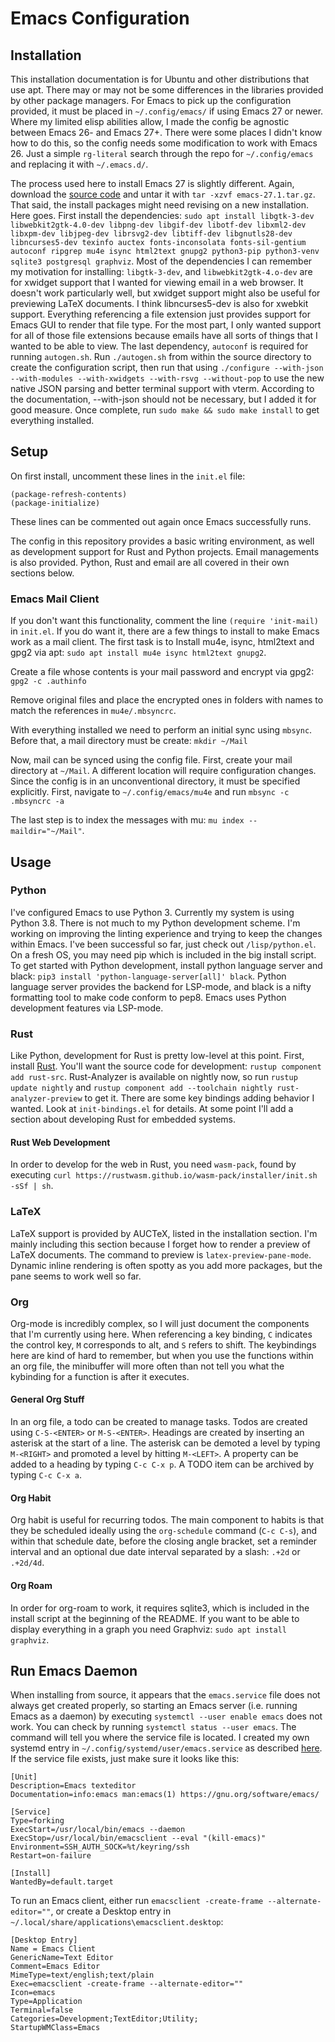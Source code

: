 # Emacs Configuration

## Installation
This installation documentation is for Ubuntu and other distributions that use apt. There may or may not be some differences in the libraries provided by other package managers. For Emacs to pick up the configuration provided, it must be placed in ```~/.config/emacs/``` if using Emacs 27 or newer. Where my limited elisp abilities allow, I made the config be agnostic between Emacs 26- and Emacs 27+. There were some places I didn't know how to do this, so the config needs some modification to work with Emacs 26. Just a simple ```rg-literal``` search through the repo for ```~/.config/emacs``` and replacing it with ```~/.emacs.d/```. 

The process used here to install Emacs 27 is slightly different. Again, download the [source code](http://git.savannah.gnu.org/cgit/emacs.git) and untar it with ```tar -xzvf emacs-27.1.tar.gz```. That said, the install packages might need revising on a new installation. Here goes. First install the dependencies: ```sudo apt install libgtk-3-dev libwebkit2gtk-4.0-dev libpng-dev libgif-dev libotf-dev libxml2-dev libxpm-dev libjpeg-dev librsvg2-dev libtiff-dev libgnutls28-dev libncurses5-dev texinfo auctex fonts-inconsolata fonts-sil-gentium autoconf ripgrep mu4e isync html2text gnupg2 python3-pip python3-venv sqlite3 postgresql graphviz```. Most of the dependencies I can remember my motivation for installing: ```libgtk-3-dev```, and ```libwebkit2gtk-4.o-dev``` are for xwidget support that I wanted for viewing email in a web browser. It doesn't work particularly well, but xwidget support might also be useful for previewing LaTeX documents. I think libncurses5-dev is also for xwebkit support. Everything referencing a file extension just provides support for Emacs GUI to render that file type. For the most part, I only wanted support for all of those file extensions because emails have all sorts of things that I wanted to be able to view. The last dependency, ```autoconf``` is required for running ```autogen.sh```. Run ```./autogen.sh``` from within the source directory to create the configuration script, then run that using ```./configure --with-json --with-modules --with-xwidgets --with-rsvg --without-pop``` to use the new native JSON parsing and better terminal support with vterm. According to the documentation, --with-json should not be necessary, but I added it for good measure. Once complete, run ```sudo make && sudo make install``` to get everything installed.

## Setup
On first install, uncomment these lines in the ```init.el``` file:
```
(package-refresh-contents)
(package-initialize)
```
These lines can be commented out again once Emacs successfully runs.

The config in this repository provides a basic writing environment, as well as development support for Rust and Python projects. Email managements is also provided. Python, Rust and email are all covered in their own sections below.

### Emacs Mail Client
If you don't want this functionality, comment the line ```(require 'init-mail)``` in ```init.el```. If you do want it, there are a few things to install to make Emacs work as a mail client. The first task is to Install mu4e, isync, html2text and gpg2 via apt: ```sudo apt install mu4e isync html2text gnupg2```.

Create a file whose contents is your mail password and encrypt via gpg2: ```gpg2 -c .authinfo``` 

Remove original files and place the encrypted ones in folders with names to match the references in ```mu4e/.mbsyncrc```.

With everything installed we need to perform an initial sync using ```mbsync```. Before that, a mail directory must be create: ```mkdir ~/Mail``` 

Now, mail can be synced using the config file. First, create your mail directory at ```~/Mail```. A different location will require configuration changes. Since the config is in an unconventional directory, it must be specified explicitly. First, navigate to ```~/.config/emacs/mu4e``` and run ```mbsync -c .mbsyncrc -a``` 

The last step is to index the messages with mu: ```mu index --maildir="~/Mail"```.

## Usage

### Python
I've configured Emacs to use Python 3. Currently my system is using Python 3.8. There is not much to my Python development scheme. I'm working on improving the linting experience and trying to keep the changes within Emacs. I've been successful so far, just check out ```/lisp/python.el```. On a fresh OS, you may need pip which is included in the big install script. To get started with Python development, install python language server and black: ```pip3 install 'python-language-server[all]' black```. Python language server provides the backend for LSP-mode, and black is a nifty formatting tool to make code conform to pep8. Emacs uses Python development features via LSP-mode.

### Rust
Like Python, development for Rust is pretty low-level at this point. First, install [Rust](https://www.rust-lang.org/tools/install). You'll want the source code for development: ```rustup component add rust-src```. Rust-Analyzer is available on nightly now, so run ```rustup update nightly``` and ```rustup component add --toolchain nightly rust-analyzer-preview``` to get it. There are some key bindings adding behavior I wanted. Look at ```init-bindings.el``` for details. At some point I'll add a section about developing Rust for embedded systems.

#### Rust Web Development
In order to develop for the web in Rust, you need ```wasm-pack```, found by executing ```curl https://rustwasm.github.io/wasm-pack/installer/init.sh -sSf | sh```.

### LaTeX
LaTeX support is provided by AUCTeX, listed in the installation section. I'm mainly including this section because I forget how to render a preview of LaTeX documents. The command to preview is ```latex-preview-pane-mode```. Dynamic inline rendering is often spotty as you add more packages, but the pane seems to work well so far.

### Org
Org-mode is incredibly complex, so I will just document the components that I'm currently using here. When referencing a key binding, ```C``` indicates the control key, ```M``` corresponds to alt, and ```S``` refers to shift. The keybindings here are kind of hard to remember, but when you use the functions within an org file, the minibuffer will more often than not tell you what the kybinding for a function is after it executes.

#### General Org Stuff
In an org file, a todo can be created to manage tasks. Todos are created using ```C-S-<ENTER>``` or ```M-S-<ENTER>```.
Headings are created by inserting an asterisk at the start of a line. The asterisk can be demoted a level by typing ```M-<RIGHT>``` and promoted a level by hitting ```M-<LEFT>```. A property can be added to a heading by typing ```C-c C-x p```. A TODO item can be archived by typing ```C-c C-x a```.

#### Org Habit
Org habit is useful for recurring todos. The main component to habits is that they be scheduled ideally using the ```org-schedule``` command (```C-c C-s```), and within that schedule date, before the closing angle bracket, set a reminder interval and an optional due date interval separated by a slash: ```.+2d``` or ```.+2d/4d```.

#### Org Roam
In order for org-roam to work, it requires sqlite3, which is included in the install script at the beginning of the README. If you want to be able to display everything in a graph you need Graphviz: ```sudo apt install graphviz```.

## Run Emacs Daemon
When installing from source, it appears that the ```emacs.service``` file does not always get created properly, so starting an Emacs server (i.e. running Emacs as a daemon) by executing ```systemctl --user enable emacs``` does not work. You can check by running ```systemctl status --user emacs```. The command will tell you where the service file is located. I created my own systemd entry in ```~/.config/systemd/user/emacs.service``` as described [here](https://www.emacswiki.org/emacs/EmacsAsDaemon). If the service file exists, just make sure it looks like this:
```
[Unit]
Description=Emacs texteditor
Documentation=info:emacs man:emacs(1) https://gnu.org/software/emacs/

[Service]
Type=forking
ExecStart=/usr/local/bin/emacs --daemon
ExecStop=/usr/local/bin/emacsclient --eval "(kill-emacs)"
Environment=SSH_AUTH_SOCK=%t/keyring/ssh
Restart=on-failure

[Install]
WantedBy=default.target
```

To run an Emacs client, either run ```emacsclient -create-frame --alternate-editor=""```, or create a Desktop entry in ```~/.local/share/applications\emacsclient.desktop```:

```
[Desktop Entry]
Name = Emacs Client
GenericName=Text Editor
Comment=Emacs Editor
MimeType=text/english;text/plain
Exec=emacsclient -create-frame --alternate-editor=""
Icon=emacs
Type=Application
Terminal=false
Categories=Development;TextEditor;Utility;
StartupWMClass=Emacs
```
